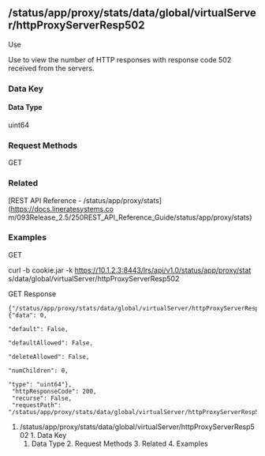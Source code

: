 ## /status/app/proxy/stats/data/global/virtualServer/httpProxyServerResp502

Use

Use to view the number of HTTP responses with response code 502 received from
the servers.

### Data Key

#### Data Type

uint64

### Request Methods

GET

### Related

[REST API Reference - /status/app/proxy/stats](https://docs.lineratesystems.co
m/093Release_2.5/250REST_API_Reference_Guide/status/app/proxy/stats)

### Examples

GET

curl -b cookie.jar -k https://10.1.2.3:8443/lrs/api/v1.0/status/app/proxy/stat
s/data/global/virtualServer/httpProxyServerResp502

GET Response

    
    {"/status/app/proxy/stats/data/global/virtualServer/httpProxyServerResp502": {"data": 0,
                                                                                "default": False,
                                                                                "defaultAllowed": False,
                                                                                "deleteAllowed": False,
                                                                                "numChildren": 0,
                                                                                "type": "uint64"},
     "httpResponseCode": 200,
     "recurse": False,
     "requestPath": "/status/app/proxy/stats/data/global/virtualServer/httpProxyServerResp502"}
    

  1. /status/app/proxy/stats/data/global/virtualServer/httpProxyServerResp502
    1. Data Key
      1. Data Type
    2. Request Methods
    3. Related
    4. Examples

